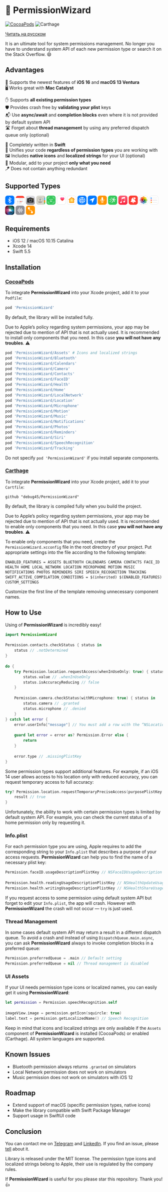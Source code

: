 # 🔮 PermissionWizard

[![CocoaPods](https://img.shields.io/badge/CocoaPods-supported-success)](https://cocoapods.org/pods/PermissionWizard)
![Carthage](https://img.shields.io/badge/Carthage-supported-success)

[Читать на русском](https://github.com/debug45/PermissionWizard/blob/master/README.ru.md)

It is an ultimate tool for system permissions management. No longer you have to understand system API of each new permission type or search it on the Stack Overflow. 😄

## Advantages

📱 Supports the newest features of **iOS 16** and **macOS 13 Ventura**
<br/>
🖥 Works great with **Mac Catalyst**

✋ Supports **all existing permission types**
<br/>
🛡 Provides crash free by **validating your plist** keys
<br/>
📬 Use **async/await** and **completion blocks** even where it is not provided by default system API
<br/>
🛣 Forget about **thread management** by using any preferred dispatch queue only (optional)

🚀 Completely written in **Swift**
<br/>
🍭 Unifies your code **regardless of permission types** you are working with
<br/>
🖼 Includes **native icons** and **localized strings** for your UI (optional)
<br/>
🍕 Modular, add to your project **only what you need**
<br/>
🪁 Does not contain anything redundant

## Supported Types

<img src="https://github.com/debug45/PermissionWizard/raw/master/Documentation/Bluetooth@3x.png" width="29" height="29" title="Bluetooth"/> <img src="https://github.com/debug45/PermissionWizard/raw/master/Documentation/Calendars@3x.png" width="29" height="29" title="Calendars"/> <img src="https://github.com/debug45/PermissionWizard/raw/master/Documentation/Camera@3x.png" width="29" height="29" title="Camera"/> <img src="https://github.com/debug45/PermissionWizard/raw/master/Documentation/Contacts@3x.png" width="29" height="29" title="Contacts"/> <img src="https://github.com/debug45/PermissionWizard/raw/master/Documentation/FaceID@3x.png" width="29" height="29" title="Face ID"/> <img src="https://github.com/debug45/PermissionWizard/raw/master/Documentation/Health@3x.png" width="29" height="29" title="Health"/> <img src="https://github.com/debug45/PermissionWizard/raw/master/Documentation/Home@3x.png" width="29" height="29" title="Home"/> <img src="https://github.com/debug45/PermissionWizard/raw/master/Documentation/LocalNetwork@3x.png" width="29" height="29" title="Local Network"/> <img src="https://github.com/debug45/PermissionWizard/raw/master/Documentation/Location@3x.png" width="29" height="29" title="Location"/> <img src="https://github.com/debug45/PermissionWizard/raw/master/Documentation/Microphone@3x.png" width="29" height="29" title="Microphone"/> <img src="https://github.com/debug45/PermissionWizard/raw/master/Documentation/Motion@3x.png" width="29" height="29" title="Motion"/> <img src="https://github.com/debug45/PermissionWizard/raw/master/Documentation/Music@3x.png" width="29" height="29" title="Music"/> <img src="https://github.com/debug45/PermissionWizard/raw/master/Documentation/Notifications@3x.png" width="29" height="29" title="Notifications"/> <img src="https://github.com/debug45/PermissionWizard/raw/master/Documentation/Photos@3x.png" width="29" height="29" title="Photos"/> <img src="https://github.com/debug45/PermissionWizard/raw/master/Documentation/Reminders@3x.png" width="29" height="29" title="Reminders"/> <img src="https://github.com/debug45/PermissionWizard/raw/master/Documentation/Siri@3x.png" width="29" height="29" title="Siri"/> <img src="https://github.com/debug45/PermissionWizard/raw/master/Documentation/SpeechRecognition@3x.png" width="29" height="29" title="Speech Recognition"/> <img src="https://github.com/debug45/PermissionWizard/raw/master/Documentation/Tracking@3x.png" width="29" height="29" title="Tracking"/>

## Requirements

- iOS 12 / macOS 10.15 Catalina
- Xcode 14
- Swift 5.5

## Installation

### [CocoaPods](https://cocoapods.org)

To integrate **PermissionWizard** into your Xcode project, add it to your `Podfile`:

```ruby
pod 'PermissionWizard'
```

By default, the library will be installed fully.

Due to Apple’s policy regarding system permissions, your app may be rejected due to mention of API that is not actually used. It is recommended to install only components that you need. In this case **you will not have any troubles**. ⚠️

```ruby
pod 'PermissionWizard/Assets' # Icons and localized strings
pod 'PermissionWizard/Bluetooth'
pod 'PermissionWizard/Calendars'
pod 'PermissionWizard/Camera'
pod 'PermissionWizard/Contacts'
pod 'PermissionWizard/FaceID'
pod 'PermissionWizard/Health'
pod 'PermissionWizard/Home'
pod 'PermissionWizard/LocalNetwork'
pod 'PermissionWizard/Location'
pod 'PermissionWizard/Microphone'
pod 'PermissionWizard/Motion'
pod 'PermissionWizard/Music'
pod 'PermissionWizard/Notifications'
pod 'PermissionWizard/Photos'
pod 'PermissionWizard/Reminders'
pod 'PermissionWizard/Siri'
pod 'PermissionWizard/SpeechRecognition'
pod 'PermissionWizard/Tracking'
```

Do not specify `pod 'PermissionWizard'` if you install separate components.

### [Carthage](https://github.com/Carthage/Carthage)

To integrate **PermissionWizard** into your Xcode project, add it to your `Cartfile`:

```ogdl
github "debug45/PermissionWizard"
```

By default, the library is compiled fully when you build the project.

Due to Apple’s policy regarding system permissions, your app may be rejected due to mention of API that is not actually used. It is recommended to enable only components that you need. In this case **you will not have any troubles**. ⚠️

To enable only components that you need, create the `PermissionWizard.xcconfig` file in the root directory of your project. Put appropriate settings into the file according to the following template:

```
ENABLED_FEATURES = ASSETS BLUETOOTH CALENDARS CAMERA CONTACTS FACE_ID HEALTH HOME LOCAL_NETWORK LOCATION MICROPHONE MOTION MUSIC NOTIFICATIONS PHOTOS REMINDERS SIRI SPEECH_RECOGNITION TRACKING
SWIFT_ACTIVE_COMPILATION_CONDITIONS = $(inherited) $(ENABLED_FEATURES) CUSTOM_SETTINGS
```

Customize the first line of the template removing unnecessary component names.

## How to Use

Using of **PermissionWizard** is incredibly easy!

```swift
import PermissionWizard

Permission.contacts.checkStatus { status in
    status // .notDetermined
}

do {
    try Permission.location.requestAccess(whenInUseOnly: true) { status in
        status.value // .whenInUseOnly
        status.isAccuracyReducing // false
    }
    
    Permission.camera.checkStatus(withMicrophone: true) { status in
        status.camera // .granted
        status.microphone // .denied
    }
} catch let error {
    error.userInfo["message"] // You must add a row with the “NSLocationWhenInUseUsageDescription” key to your app‘s plist file and specify the reason why you are requesting access to location. This information will be displayed to a user.
    
    guard let error = error as? Permission.Error else {
        return
    }
    
    error.type // .missingPlistKey
}
```

Some permission types support additional features. For example, if an iOS 14 user allows access to his location only with reduced accuracy, you can request temporary access to full accuracy:

```swift
try? Permission.location.requestTemporaryPreciseAccess(purposePlistKey: "Default") { result in
    result // true
}
```

Unfortunately, the ability to work with certain permission types is limited by default system API. For example, you can check the current status of a home permission only by requesting it.

### Info.plist

For each permission type you are using, Apple requires to add the corresponding string to your `Info.plist` that describes a purpose of your access requests. **PermissionWizard** can help you to find the name of a necessary plist key:

```swift
Permission.faceID.usageDescriptionPlistKey // NSFaceIDUsageDescription

Permission.health.readingUsageDescriptionPlistKey // NSHealthUpdateUsageDescription
Permission.health.writingUsageDescriptionPlistKey // NSHealthShareUsageDescription
```

If you request access to some permission using default system API but forget to edit your `Info.plist`, the app will crash. However with **PermissionWizard** the crash will not occur — `try` is just used.

### Thread Management

In some cases default system API may return a result in a different dispatch queue. To avoid a crash and instead of using `DispatchQueue.main.async`, you can ask **PermissionWizard** always to invoke completion blocks in a preferred queue:

```swift
Permission.preferredQueue = .main // Default setting
Permission.preferredQueue = nil // Thread management is disabled
```

### UI Assets

If your UI needs permission type icons or localized names, you can easily get it using **PermissionWizard**:

```swift
let permission = Permission.speechRecognition.self

imageView.image = permission.getIcon(squircle: true)
label.text = permission.getLocalizedName() // Speech Recognition
```

Keep in mind that icons and localized strings are only available if the `Assets` component of **PermissionWizard** is installed (CocoaPods) or enabled (Carthage). All system languages are supported.

## Known Issues

- Bluetooth permission always returns `.granted` on simulators
- Local Network permission does not work on simulators
- Music permission does not work on simulators with iOS 12

## Roadmap

- Extend support of macOS (specific permission types, native icons)
- Make the library compatible with Swift Package Manager
- Support usage in SwiftUI code

## Conclusion

You can contact me on [Telegram](https://t.me/debug45) and [LinkedIn](https://linkedin.com/in/debug45). If you find an issue, please [tell](https://github.com/debug45/PermissionWizard/issues/new) about it.

Library is released under the MIT license. The permission type icons and localized strings belong to Apple, their use is regulated by the company rules.

If **PermissionWizard** is useful for you please star this repository. Thank you! 👍